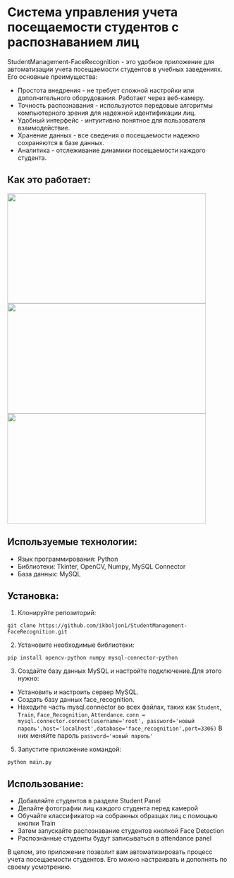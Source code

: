 # Система управления учета посещаемости студентов с распознаванием лиц
StudentManagement-FaceRecognition - это удобное приложение для автоматизации учета посещаемости студентов в учебных заведениях. Его основные преимущества:
- Простота внедрения - не требует сложной настройки или дополнительного оборудования. Работает через веб-камеру.
- Точность распознавания - используются передовые алгоритмы компьютерного зрения для надежной идентификации лиц.
- Удобный интерфейс - интуитивно понятное для пользователя взаимодействие.
- Хранение данных - все сведения о посещаемости надежно сохраняются в базе данных.
- Аналитика - отслеживание динамики посещаемости каждого студента.
## Как это работает:

<img src="https://github.com/ikboljon1/StudentManagement-FaceRecognition/assets/63257726/31b7af90-8bb2-482c-b905-2f485899f984" width="450" height="250">

<img src="https://github.com/ikboljon1/StudentManagement-FaceRecognition/assets/63257726/4776ab81-9e02-40e9-a6e3-f99a7063c9c8" width="450" height="250">

<img src="https://github.com/ikboljon1/StudentManagement-FaceRecognition/assets/63257726/1d1cc921-f784-4f17-8a28-6eba5e3a5ac5" width="450" height="250">

## Используемые технологии:
- Язык программирования: Python
- Библиотеки: Tkinter, OpenCV, Numpy, MySQL Connector
- База данных: MySQL

## Установка:
1. Клонируйте репозиторий:
  ```
  git clone https://github.com/ikboljon1/StudentManagement-FaceRecognition.git
  ```
2. Установите необходимые библиотеки:
  ```
  pip install opencv-python numpy mysql-connector-python
  ```
3.  Создайте базу данных MySQL и настройте подключение.Для этого нужно:
- Установить и настроить сервер MySQL.
- Создать базу данных face_recognition.
- Находите часть mysql.connector во всех файлах, таких как `Student`, `Train`, `Face_Recognition`, `Attendance`.
```conn = mysql.connector.connect(username='root', password='новый пароль',host='localhost',database='face_recognition',port=3306)```
В них меняйте пароль `password='новый пароль'`
5.  Запустите приложение командой:
  ```
  python main.py
  ```
## Использование:
- Добавляйте студентов в разделе Student Panel
- Делайте фотографии лиц каждого студента перед камерой
- Обучайте классификатор на собранных образцах лиц с помощью кнопки Train
- Затем запускайте распознавание студентов кнопкой Face Detection
- Распознанные студенты будут записываться в attendance panel

В целом, это приложение позволит вам автоматизировать процесс учета посещаемости студентов. Его можно настраивать и дополнять по своему усмотрению.



